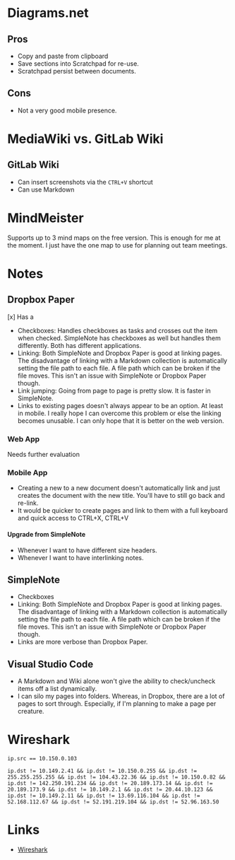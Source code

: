# Diagrams.net
## Pros
* Copy and paste from clipboard
* Save sections into Scratchpad for re-use.
* Scratchpad persist between documents.

## Cons
* Not a very good mobile presence.

# MediaWiki vs. GitLab Wiki
## GitLab Wiki
* Can insert screenshots via the `CTRL+V` shortcut
* Can use Markdown

# MindMeister
Supports up to 3 mind maps on the free version. This is enough for me at the moment. I just have the one map to use for planning out team meetings. 

# Notes
## Dropbox Paper
[x] Has a 
* Checkboxes: Handles checkboxes as tasks and crosses out the item when checked. SimpleNote has checkboxes as well but handles them differently. Both has different applications.
* Linking: Both SimpleNote and Dropbox Paper is good at linking pages. The disadvantage of linking with a Markdown collection is automatically setting the file path to each file. A file path which can be broken if the file moves. This isn't an issue with SimpleNote or Dropbox Paper though. 
* Link jumping: Going from page to page is pretty slow. It is faster in SimpleNote. 
* Links to existing pages doesn't always appear to be an option. At least in mobile. I really hope I can overcome this problem or else the linking becomes unusable. I can only hope that it is better on the web version. 

### Web App
Needs further evaluation

### Mobile App
* Creating a new to a new document doesn't automatically link and just creates the document with the new title. You'll have to still go back and re-link. 
* It would be quicker to create pages and link to them with a full keyboard and quick access to CTRL+X, CTRL+V

#### Upgrade from SimpleNote
* Whenever I want to have different size headers. 
* Whenever I want to have interlinking notes. 

## SimpleNote
* Checkboxes
* Linking: Both SimpleNote and Dropbox Paper is good at linking pages. The disadvantage of linking with a Markdown collection is automatically setting the file path to each file. A file path which can be broken if the file moves. This isn't an issue with SimpleNote or Dropbox Paper though. 
* Links are more verbose than Dropbox Paper.

## Visual Studio Code
* A Markdown and Wiki alone won't give the ability to check/uncheck items off a list dynamically. 
* I can silo my pages into folders.  Whereas, in Dropbox, there are a lot of pages to sort through. Especially, if I'm planning to make a page per creature. 

# Wireshark
```
ip.src == 10.150.0.103

ip.dst != 10.149.2.41 && ip.dst != 10.150.0.255 && ip.dst != 255.255.255.255 && ip.dst != 104.43.22.36 && ip.dst != 10.150.0.82 && ip.dst != 142.250.191.234 && ip.dst != 20.189.173.14 && ip.dst != 20.189.173.9 && ip.dst != 10.149.2.1 && ip.dst != 20.44.10.123 && ip.dst != 10.149.2.11 && ip.dst != 13.69.116.104 && ip.dst != 52.168.112.67 && ip.dst != 52.191.219.104 && ip.dst != 52.96.163.50
```

# Links
* [Wireshark](https://www.wireshark.org/#download)

